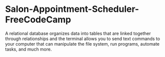 # Salon-Appointment-Scheduler-FreeCodeCamp
A relational database organizes data into tables that are linked together through relationships and the terminal allows you to send text commands to your computer that can manipulate the file system, run programs, automate tasks, and much more.

